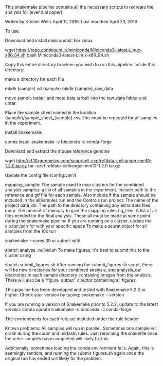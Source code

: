 This snakemake pipeline contains all the necessary scripts to recreate the analysis for (eventual paper).

Writen by Kristen Wells April 11, 2019. Last modified April 23, 2019

To use:

Download and install miniconda3: For Linux

wget https://repo.continuum.io/miniconda/Miniconda3-latest-Linux-x86_64.sh bash Miniconda3-latest-Linux-x86_64.sh

Copy this entire directory to where you wish to run this pipeline. Inside this directory:

make a directory for each file

mkdir {sample} cd {sample} mkdir {sample}_raw_data

move sample tarball and meta data tarball into the raw_data folder and untar.

Place the sample sheet named in the location {sample}/sample_sheet_{sample}.csv This must be repeated for all samples in the experiment.

Install Snakemake:

conda install snakemake -c bioconda -c conda-forge

Download and extract the mouse reference genome

wget http://cf.10xgenomics.com/supp/cell-exp/refdata-cellranger-mm10-1.2.0.tar.gz tar -xzvf refdata-cellranger-mm10-1.2.0.tar.gz

Update the config file (config.yaml)

mapping_sample: The sample used to map clusters for the combined analysis
samples: a list of all samples in the experiment. Include path to the reference and gtf file for each sample. Also include if the sample should be included in the allSamples run and the Controls run
project: The name of the project
data_dir: The path to the directory containing any extra data files
mem: The amount of memory to give the mapping rules
fig_files: A list of all files needed for the final analysis. These all must be made at some point during the snakemake pipeline
If you are running on a cluster, update the cluster.json for with your specific specs
To make a seurat object for all samples from the 10x run

snakemake --cores 30
or submit with

sbatch analyze_individ.sh
To make figures, it's best to submit this to the cluster using

sbatch submit_figures.sh
After running the submit_figures.sh script, there will be new directories for your combined analysis, and analysis_out directories in each sample directory containing images from the analysis. There will also be a "figure_output" director containing all figures.

This pipeline has been developed and tested with Snakemake 5.2.2 or higher. Check your version by typing: snakemake --version

If you are running a version of Snakemake prior to 5.2.2, update to the latest version: conda update snakemake -c bioconda -c conda-forge

The envrionments for each rule are included under the rule header

Known problems: All samples will run in parallel. Sometimes one sample will crash during the count and mkfastq rules. Just rerunning the snakefile once the other samples have completed will likely fix this.

Additionally, sometimes loading the conda environment fails. Again, this is seemingly random, and running the submit_figures.sh again once the original run has ended will likely fix the problem.
